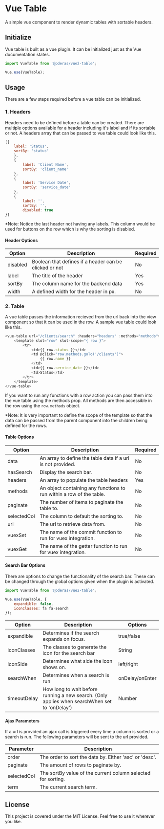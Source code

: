 # Vue Table
A simple vue component to render dynamic tables with sortable headers.

## Initialize
Vue table is built as a vue plugin. It can be initialized just as the Vue documentation states.

```javascript
import VueTable from '@pderas/vue2-table';

Vue.use(VueTable);
```

## Usage
There are a few steps required before a vue table can be initialized.

### 1. Headers
Headers need to be defined before a table can be created. There are multiple options available for a header including it's label and if its sortable or not. A headers array that can be passed to vue table could look like this.

```javascript
[{
    label: 'Status',
    sortBy: 'status'
    },
    {
        label: 'Client Name',
        sortBy: 'client_name'
    },
    {
        label: 'Service Date',
        sortBy: 'service_date'
    },
    {
        label: '',
        sortBy: '',
        disabled: true
}]
```
*Note: Notice the last header not having any labels. This column would be used for buttons on the row which is why the sorting is disabled.

#### Header Options

| Option   | Description                                                   | Required                                |
|----------|---------------------------------------------------------------|-----------------------------------------|
| disabled | Boolean that defines if a header can be clicked or not        | No                                      |
| label    | The title of the header                                       | Yes                                     |
| sortBy   | The column name for the backend data                          | Yes                                     |
| width    | A defined width for the header in px.                         | No                                      |

### 2. Table
A vue table passes the information recieved from the url back into the view component so that it can be used in the row. A sample vue table could look like this.
```javascript
<vue-table url="/clients/search" :headers="headers" :methods="methods">
    <template slot="row" slot-scope="{ row }">
        <tr>
            <td>{{ row.status }}</td>
            <td @click="row.methods.goTo('/clients')">
                {{ row.name }}
            </td>
            <td>{{ row.service_date }}</td>
            <td>Status</td>
        </tr>
    </template>
</vue-table>
```

If you want to run any functions with a row action you can pass them into the vue table using the methods prop. All methods are then accessible in the row using the `row.methods` object.

*Note: It is very important to define the scope of the template so that the data can be passed from the parent component into the children being defined for the rows.

#### Table Options
| Option      | Description                                                          | Required |
|-------------|----------------------------------------------------------------------|----------|
| data        | An array to define the table data if a url is not provided.          | No       |
| hasSearch   | Display the search bar.                                              | No       |
| headers     | An array to populate the table headers                               | Yes      |
| methods     | An object containing any functions to run within a row of the table. | No       |
| paginate    | The number of items to paginate the table to.                        | No       |
| selectedCol | The column to default the sorting to.                                | No       |
| url         | The url to retrieve data from.                                       | No       |
| vuexSet     | The name of the commit function to run for vuex integration.         | No       |
| vuexGet     | The name of the getter function to run for vuex integration.         | No       |

#### Search Bar Options
There are options to change the functionality of the search bar. These can be changed through the global options given when the plugin is activated.

```javascript
import VueTable from '@pderas/vue2-table';

Vue.use(VueTable, {
    expandible: false,
    iconClasses: fa fa-search
});
```

| Option       | Description                                                          | Options  |
|--------------|----------------------------------------------------------------------|----------|
| expandible   | Determines if the search expands on focus.                           | true/false       |
| iconClasses  | The classes to generate the icon for the search bar                  | String   |
| iconSide     | Determines what side the icon shows on.                              | left/right       |
| searchWhen   | Determines when a search is run                                      | onDelay/onEnter      |
| timeoutDelay | How long to wait before running a new search. (Only applies when searchWhen set to 'onDelay') | Number       |

#### Ajax Parameters
If a url is provided an ajax call is triggered every time a column is sorted or a search is run. The following parameters will be sent to the url provided.

| Parameter   | Description                                                  |
|-------------|--------------------------------------------------------------|
| order       | The order to sort the data by. Either 'asc' or 'desc'.       |
| paginate    | The amount of rows to paginate by.                           |
| selectedCol | The sortBy value of the current column selected for sorting. |
| term        | The current search term.                                     |

## License
This project is covered under the MIT License. Feel free to use it wherever you like.
